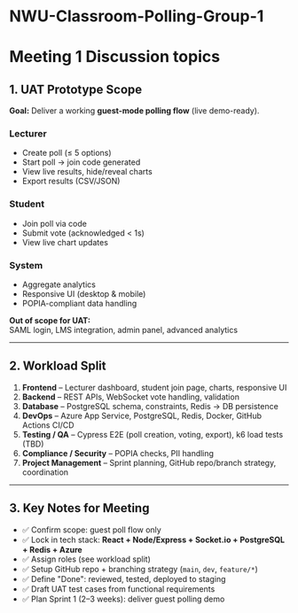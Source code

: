 # NWU-Classroom-Polling-Group-1

# Meeting 1 Discussion topics

## 1. UAT Prototype Scope

**Goal:** Deliver a working **guest-mode polling flow** (live demo-ready).

### Lecturer
- Create poll (≤ 5 options)
- Start poll → join code generated
- View live results, hide/reveal charts
- Export results (CSV/JSON)

### Student
- Join poll via code
- Submit vote (acknowledged < 1s)
- View live chart updates

### System
- Aggregate analytics
- Responsive UI (desktop & mobile)
- POPIA-compliant data handling

**Out of scope for UAT:**  
SAML login, LMS integration, admin panel, advanced analytics

---

## 2. Workload Split

1. **Frontend** – Lecturer dashboard, student join page, charts, responsive UI  
2. **Backend** – REST APIs, WebSocket vote handling, validation  
3. **Database** – PostgreSQL schema, constraints, Redis → DB persistence  
4. **DevOps** – Azure App Service, PostgreSQL, Redis, Docker, GitHub Actions CI/CD  
5. **Testing / QA** – Cypress E2E (poll creation, voting, export), k6 load tests (TBD)  
6. **Compliance / Security** – POPIA checks, PII handling  
7. **Project Management** – Sprint planning, GitHub repo/branch strategy, coordination  

---

## 3. Key Notes for Meeting

- ✅ Confirm scope: guest poll flow only  
- ✅ Lock in tech stack: **React + Node/Express + Socket.io + PostgreSQL + Redis + Azure**  
- ✅ Assign roles (see workload split)  
- ✅ Setup GitHub repo + branching strategy (`main`, `dev`, `feature/*`)  
- ✅ Define "Done": reviewed, tested, deployed to staging  
- ✅ Draft UAT test cases from functional requirements  
- ✅ Plan Sprint 1 (2–3 weeks): deliver guest polling demo  
